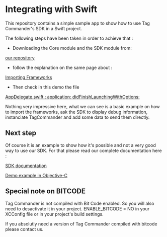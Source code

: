 Integrating with Swift
======================

This repository contains a simple sample app to show how to use Tag Commander's SDK in a Swift project.

The following steps have been taken in order to achieve that :

- Downloading the Core module and the SDK module from:

[our repository](https://github.com/TagCommander/pods)

- follow the explanation on the same page about :

[Importing Frameworks](https://github.com/TagCommander/pods#framework)


- Then check in this demo the file 

[AppDelegate.swift : application: didFinishLaunchingWithOptions:](SwiftCommanders/AppDelegate.swift)

Nothing very impressive here, what we can see is a basic example on how to import the frameworks, ask the SDK to display debug information, instanciate TagCommander and add some data to send them directly.

Next step
---------

Of course it is an example to show how it's possible and not a very good way to use our SDK. For that please read our complete documentation here :

[SDK documentation](https://github.com/TagCommander/pods/tree/master/TCSDK)

[Demo example in Objective-C](https://github.com/TagCommander/Tag-Demo/tree/master/iOS)

Special note on BITCODE
-----------------------

Tag Commander is not compiled with Bit Code enabled. So you will also need to desactivate it in your project. ENABLE_BITCODE = NO in your XCConfig file or in your project's build settings.

If you absolutly need a version of Tag Commander compiled with bitcode please contact us.
